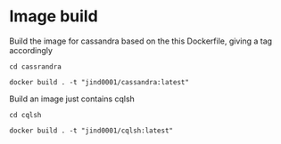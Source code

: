# Image build

Build the image for cassandra based on the this Dockerfile, giving a tag accordingly
````
cd cassrandra

docker build . -t "jind0001/cassandra:latest"
````

Build an image just contains cqlsh
````
cd cqlsh

docker build . -t "jind0001/cqlsh:latest"
````

